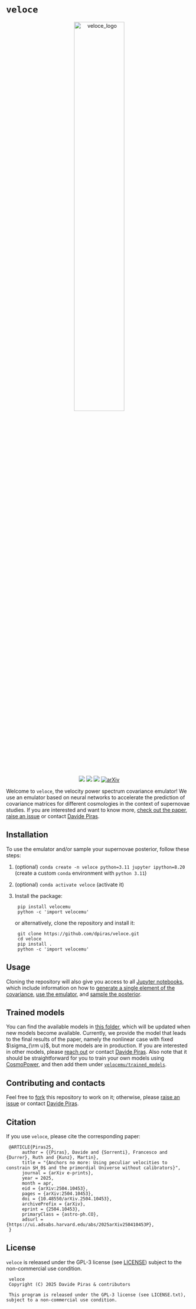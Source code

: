 # `veloce`


<p align="center">
  <img src="https://github.com/user-attachments/assets/db1ebeb2-79db-4d2a-990a-6d6227206a84" width="52%"
 alt="veloce_logo"/>
</p>
<div align="center">
  
![](https://img.shields.io/badge/Python-181717?style=plastic&logo=python)
![](https://img.shields.io/badge/Author-Davide%20Piras%20-181717?style=plastic)
![](https://img.shields.io/badge/Installation-pip%20install%20coming_soon-181717?style=plastic)
[![arXiv](https://img.shields.io/badge/arXiv-2504.10453-b31b1b.svg)](https://arxiv.org/abs//2504.10453)

</div>


Welcome to ``veloce``, the velocity power spectrum covariance emulator! We use an emulator based on neural networks to accelerate the prediction of covariance matrices for different cosmologies in the context of supernovae studies. If you are interested and want to know more, [check out the paper](https://arxiv.org/abs/2504.10453), [raise an issue](https://github.com/dpiras/veloce/issues) or contact [Davide Piras](mailto:dr.davide.piras@gmail.com). 



## Installation

To use the emulator and/or sample your supernovae posterior, follow these steps:
1. (optional) `conda create -n veloce python=3.11 jupyter ipython=8.20` (create a custom `conda` environment with `python 3.11`) 
2. (optional) `conda activate veloce` (activate it)
3. Install the package:

        pip install velocemu
        python -c 'import velocemu'

   or alternatively, clone the repository and install it:

        git clone https://github.com/dpiras/veloce.git
        cd veloce
        pip install . 
        python -c 'import velocemu'

## Usage

Cloning the repository will also give you access to all [Jupyter notebooks](https://github.com/dpiras/veloce/tree/main/notebooks), which include information on how to [generate a single element of the covariance](https://github.com/dpiras/veloce/blob/main/notebooks/generate_single_element.ipynb), [use the emulator](https://github.com/dpiras/veloce/blob/main/notebooks/use_emulator.ipynb), and [sample the posterior](https://github.com/dpiras/veloce/blob/main/notebooks/sample.ipynb).

## Trained models

You can find the available models in [this folder](https://github.com/dpiras/veloce/tree/main/velocemu/trained_models), which will be updated when new models become available. Currently, we provide the model that leads to the final results of the paper, namely the nonlinear case with fixed $\sigma_{\rm u}$, but more models are in production. If you are interested in other models, please [reach out](https://github.com/dpiras/veloce/issues) or contact [Davide Piras](mailto:dr.davide.piras@gmail.com). Also note that it should be straightforward for you to train your own models using [CosmoPower](https://github.com/alessiospuriomancini/cosmopower), and then add them under [`velocemu/trained_models`](https://github.com/dpiras/veloce/tree/main/velocemu/trained_models).

## Contributing and contacts

Feel free to [fork](https://github.com/dpiras/veloce/fork) this repository to work on it; otherwise, please [raise an issue](https://github.com/dpiras/veloce/issues) or contact [Davide Piras](mailto:dr.davide.piras@gmail.com).

## Citation

If you use `veloce`, please cite the corresponding paper:

     @ARTICLE{Piras25,
          author = {{Piras}, Davide and {Sorrenti}, Francesco and {Durrer}, Ruth and {Kunz}, Martin},
          title = "{Anchors no more: Using peculiar velocities to constrain $H_0$ and the primordial Universe without calibrators}",
          journal = {arXiv e-prints},
          year = 2025,
          month = apr,
          eid = {arXiv:2504.10453},
          pages = {arXiv:2504.10453},
          doi = {10.48550/arXiv.2504.10453},
          archivePrefix = {arXiv},
          eprint = {2504.10453},
          primaryClass = {astro-ph.CO},
          adsurl = {https://ui.adsabs.harvard.edu/abs/2025arXiv250410453P},
     }



## License

`veloce` is released under the GPL-3 license (see [LICENSE](https://github.com/dpiras/veloce/blob/main/LICENSE.txt)) subject to the non-commercial use condition.

     veloce
     Copyright (C) 2025 Davide Piras & contributors

     This program is released under the GPL-3 license (see LICENSE.txt), subject to a non-commercial use condition.
